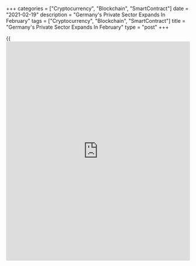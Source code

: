 +++
categories = ["Cryptocurrency", "Blockchain", "SmartContract"]
date = "2021-02-19"
description = "Germany's Private Sector Expands In February"
tags = ["Cryptocurrency", "Blockchain", "SmartContract"]
title = "Germany's Private Sector Expands In February"
type = "post"
+++

{{<iframe id="large-banner" src="https://www.bounty.group/#slide=17.0" width="100%" height="600" scrolling="no" style="border: 0px solid rgb(216, 221, 230); border-radius: 3px;">}}

Germany's private sector expanded in February driven by the strong
rebound in manufacturing despite increasing supply-side pressures, flash
survey results from IHS Markit showed on Friday.

The composite output index rose to 51.3 in February from 50.8 in
January. Economists had forecast the score to fall to 50.5.

February's flash PMI results point to ongoing resilience in the German
[economy][1] midway through the opening quarter, despite the country
remaining under strict lockdown measures, Phil Smith, an associate
director at IHS Markit said.

While Covid-19 lockdown measures continued to weigh on activity across
large parts of the services economy, factories reported strong and
accelerated growth due in part to surging export orders.

The manufacturing Purchasing Managers' Index surged to a 36-month high
of 60.6 in February from 57.1 in January. The score was above
economists' forecast of 56.5.

Meanwhile, the services PMI fell to a 9-month low of 45.9 in February
from 46.7 in the previous month. This was below the expected 46.5.

For comments and feedback [contact](https://www.playgroundfx.com/contact/): editorial@rtt[news](https://www.letsplayfx.com/blog/forex-news-website/).com

[Economic News][1]

 **What parts of the world are seeing the best (and worst) economic
performances lately? Click[here][2] to check out our [Econ Scorecard][2]
and find out! See up-to-the-moment [ranking](https://www.playgroundfx.com/blog/crypto-exchange-ranking/)s for the best and worst
performers in [GDP][3], [unemployment rate][4], [inflation][2] and much
more.**

   1. www.rtt[news](https://www.letsplayfx.com/blog/forex-news-website/).com/Content/EconomicNews.aspx
   2. www.rtt[news](https://www.letsplayfx.com/blog/forex-news-website/).com/economic-scorecard/world-rank/CPI/highest-performance.aspx
   3. www.rtt[news](https://www.letsplayfx.com/blog/forex-news-website/).com/economic-scorecard/world-rank/GDP/highest-performance.aspx
   4. www.rtt[news](https://www.letsplayfx.com/blog/forex-news-website/).com/economic-scorecard/world-rank/unemployment-rate/lowest-performance.aspx